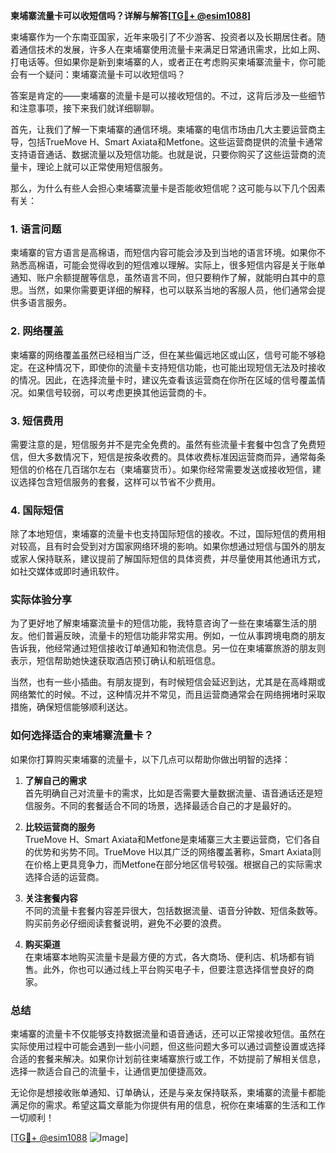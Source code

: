 **柬埔寨流量卡可以收短信吗？详解与解答[[TG💪+ @esim1088](https://t.me/s/esim1088)]**

柬埔寨作为一个东南亚国家，近年来吸引了不少游客、投资者以及长期居住者。随着通信技术的发展，许多人在柬埔寨使用流量卡来满足日常通讯需求，比如上网、打电话等。但如果你是新到柬埔寨的人，或者正在考虑购买柬埔寨流量卡，你可能会有一个疑问：柬埔寨流量卡可以收短信吗？

答案是肯定的——柬埔寨的流量卡是可以接收短信的。不过，这背后涉及一些细节和注意事项，接下来我们就详细聊聊。

首先，让我们了解一下柬埔寨的通信环境。柬埔寨的电信市场由几大主要运营商主导，包括TrueMove H、Smart Axiata和Metfone。这些运营商提供的流量卡通常支持语音通话、数据流量以及短信功能。也就是说，只要你购买了这些运营商的流量卡，理论上就可以正常使用短信服务。

那么，为什么有些人会担心柬埔寨流量卡是否能收短信呢？这可能与以下几个因素有关：

### 1. **语言问题**
柬埔寨的官方语言是高棉语，而短信内容可能会涉及到当地的语言环境。如果你不熟悉高棉语，可能会觉得收到的短信难以理解。实际上，很多短信内容是关于账单通知、账户余额提醒等信息，虽然语言不同，但只要稍作了解，就能明白其中的意思。当然，如果你需要更详细的解释，也可以联系当地的客服人员，他们通常会提供多语言服务。

### 2. **网络覆盖**
柬埔寨的网络覆盖虽然已经相当广泛，但在某些偏远地区或山区，信号可能不够稳定。在这种情况下，即使你的流量卡支持短信功能，也可能出现短信无法及时接收的情况。因此，在选择流量卡时，建议先查看该运营商在你所在区域的信号覆盖情况。如果信号较弱，可以考虑更换其他运营商的卡。

### 3. **短信费用**
需要注意的是，短信服务并不是完全免费的。虽然有些流量卡套餐中包含了免费短信，但大多数情况下，短信是按条收费的。具体收费标准因运营商而异，通常每条短信的价格在几百瑞尔左右（柬埔寨货币）。如果你经常需要发送或接收短信，建议选择包含短信服务的套餐，这样可以节省不少费用。

### 4. **国际短信**
除了本地短信，柬埔寨的流量卡也支持国际短信的接收。不过，国际短信的费用相对较高，且有时会受到对方国家网络环境的影响。如果你想通过短信与国外的朋友或家人保持联系，建议提前了解国际短信的具体资费，并尽量使用其他通讯方式，如社交媒体或即时通讯软件。

### 实际体验分享

为了更好地了解柬埔寨流量卡的短信功能，我特意咨询了一些在柬埔寨生活的朋友。他们普遍反映，流量卡的短信功能非常实用。例如，一位从事跨境电商的朋友告诉我，他经常通过短信接收订单通知和物流信息。另一位在柬埔寨旅游的朋友则表示，短信帮助她快速获取酒店预订确认和航班信息。

当然，也有一些小插曲。有朋友提到，有时候短信会延迟到达，尤其是在高峰期或网络繁忙的时候。不过，这种情况并不常见，而且运营商通常会在网络拥堵时采取措施，确保短信能够顺利送达。

### 如何选择适合的柬埔寨流量卡？

如果你打算购买柬埔寨的流量卡，以下几点可以帮助你做出明智的选择：

1. **了解自己的需求**  
   首先明确自己对流量卡的需求，比如是否需要大量数据流量、语音通话还是短信服务。不同的套餐适合不同的场景，选择最适合自己的才是最好的。

2. **比较运营商的服务**  
   TrueMove H、Smart Axiata和Metfone是柬埔寨三大主要运营商，它们各自的优势和劣势不同。TrueMove H以其广泛的网络覆盖著称，Smart Axiata则在价格上更具竞争力，而Metfone在部分地区信号较强。根据自己的实际需求选择合适的运营商。

3. **关注套餐内容**  
   不同的流量卡套餐内容差异很大，包括数据流量、语音分钟数、短信条数等。购买前务必仔细阅读套餐说明，避免不必要的浪费。

4. **购买渠道**  
   在柬埔寨本地购买流量卡是最方便的方式，各大商场、便利店、机场都有销售。此外，你也可以通过线上平台购买电子卡，但要注意选择信誉良好的商家。

### 总结

柬埔寨的流量卡不仅能够支持数据流量和语音通话，还可以正常接收短信。虽然在实际使用过程中可能会遇到一些小问题，但这些问题大多可以通过调整设置或选择合适的套餐来解决。如果你计划前往柬埔寨旅行或工作，不妨提前了解相关信息，选择一款适合自己的流量卡，让通信更加便捷高效。

无论你是想接收账单通知、订单确认，还是与亲友保持联系，柬埔寨的流量卡都能满足你的需求。希望这篇文章能为你提供有用的信息，祝你在柬埔寨的生活和工作一切顺利！

[[TG💪+ @esim1088](https://t.me/s/esim1088) ![Image](https://i.postimg.cc/4NQfJmqS/Snipaste-2025-05-13-00-14-12.png)]
